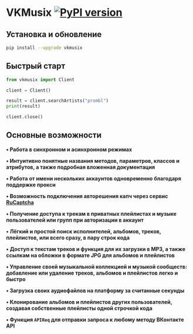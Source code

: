 # VKMusix [![PyPI version](https://d25lcipzij17d.cloudfront.net/badge.svg?id=py&r=r&ts=1683906897&type=6e&v=4.1.2&x2=0)](https://pypi.org/project/vkmusix)

## Установка и обновление
```bash
pip install --upgrade vkmusix
```

## Быстрый старт
```python
from vkmusix import Client

client = Client()

result = client.searchArtists("prombl")
print(result)

client.close()
```

## Основные возможности

**• Работа в синхронном и асинхронном режимах**

**• Интуитивно понятные названия методов, параметров, классов и атрибутов, а также подробная вложенная документация**

**• Работа от имени нескольких аккаунтов одновременно благодаря поддержке прокси**

**• Возможность подключения авторешения капч через сервис [RuCaptcha](https://rucaptcha.com)**

**• Получение доступа к трекам в приватных плейлистах и музыке пользователей или групп при авторизации в аккаунт**

**• Лёгкий и простой поиск исполнителей, альбомов, треков, плейлистов, или всего сразу, в пару строк кода**

**• Доступ к текстам треков и функция для их загрузки в MP3, а также ссылкам на обложки в формате JPG для альбомов и плейлистов**

**• Управление своей музыкальной коллекцией и музыкой сообществ: добавление или удаление треков, альбомов и плейлистов легко и быстро**

**• Загрузка своих аудиофайлов на платформу за считанные секунды**

**• Клонирование альбомов и плейлистов других пользователей, создавая собственные плейлисты одной строчкой кода**

**• Функция `APIReq` для отправки запроса к любому методу ВКонтакте API**
